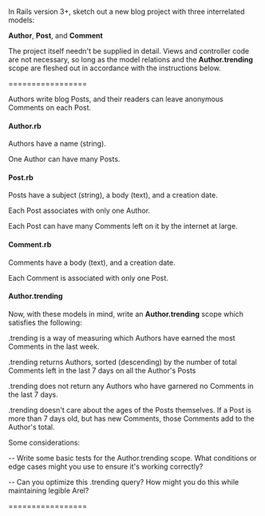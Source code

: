 In Rails version 3+, sketch out a new blog project with three interrelated models:  

**Author**, **Post**, and **Comment** 

The project itself needn't be supplied in detail.  Views and controller code are not necessary, so long as the model relations and the **Author.trending** scope are fleshed out in accordance with the instructions below.

=================

Authors write blog Posts, and their readers can leave anonymous Comments on each Post.

#### Author.rb

Authors have a name (string).

One Author can have many Posts.

#### Post.rb

Posts have a subject (string), a body (text), and a creation date.

Each Post associates with only one Author.

Each Post can have many Comments left on it by the internet at large.

#### Comment.rb

Comments have a body (text), and a creation date.

Each Comment is associated with only one Post.

#### Author.trending

Now, with these models in mind, write an **Author.trending** scope which satisfies the following: 

.trending is a way of measuring which Authors have earned the most Comments in the last week.

.trending returns Authors, sorted (descending) by the number of total Comments left in the last 7 days on all the Author's Posts

.trending does not return any Authors who have garnered no Comments in the last 7 days.

.trending doesn't care about the ages of the Posts themselves.  If a Post is more than 7 days old, but has new Comments, those Comments add to the Author's total.

Some considerations:

-- Write some basic tests for the Author.trending scope.  What conditions or edge cases might you use to ensure it's working correctly?

-- Can you optimize this .trending query?  How might you do this while maintaining legible Arel? 

=================
